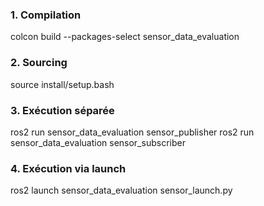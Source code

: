 ### 1. Compilation
colcon build --packages-select sensor_data_evaluation

### 2. Sourcing
source install/setup.bash

### 3. Exécution séparée
ros2 run sensor_data_evaluation sensor_publisher
ros2 run sensor_data_evaluation sensor_subscriber

### 4. Exécution via launch
ros2 launch sensor_data_evaluation sensor_launch.py
